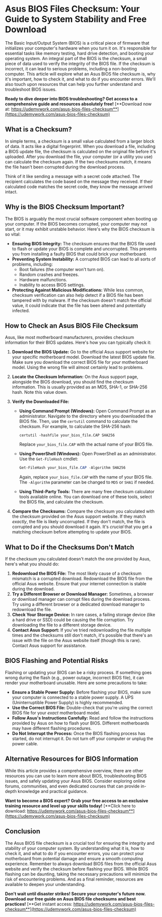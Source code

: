 # Asus BIOS Files Checksum: Your Guide to System Stability and Free Download

The Basic Input/Output System (BIOS) is a critical piece of firmware that initializes your computer's hardware when you turn it on. It's responsible for essential tasks like memory testing, hard drive detection, and booting your operating system. An integral part of the BIOS is the checksum, a small piece of data used to verify the integrity of the BIOS file. If the checksum is incorrect, it can lead to serious problems, including a non-booting computer. This article will explore what an Asus BIOS file checksum is, why it's important, how to check it, and what to do if you encounter errors. We'll also touch upon resources that can help you further understand and troubleshoot BIOS issues.

**Ready to dive deeper into BIOS troubleshooting? Get access to a comprehensive guide and resources absolutely free!** [**Download now at: https://udemywork.com/asus-bios-files-checksum**](https://udemywork.com/asus-bios-files-checksum)

## What is a Checksum?

In simple terms, a checksum is a small value calculated from a larger block of data. It acts like a digital fingerprint. When you download a file, including a BIOS update file, the checksum is calculated on the original file before it's uploaded. After you download the file, your computer (or a utility you use) can calculate the checksum again. If the two checksums match, it means the file hasn't been corrupted during the download process.

Think of it like sending a message with a secret code attached. The recipient calculates the code based on the message they received. If their calculated code matches the secret code, they know the message arrived intact.

## Why is the BIOS Checksum Important?

The BIOS is arguably the most crucial software component when booting up your computer. If the BIOS becomes corrupted, your computer may not start, or it may exhibit unstable behavior. Here's why the BIOS checksum is so vital:

*   **Ensuring BIOS Integrity:** The checksum ensures that the BIOS file used to flash or update your BIOS is complete and uncorrupted. This prevents you from installing a faulty BIOS that could brick your motherboard.
*   **Preventing System Instability:** A corrupted BIOS can lead to all sorts of problems, including:
    *   Boot failures (the computer won't turn on).
    *   Random crashes and freezes.
    *   Hardware malfunctions.
    *   Inability to access BIOS settings.
*   **Protecting Against Malicious Modifications:** While less common, checksum verification can also help detect if a BIOS file has been tampered with by malware. If the checksum doesn't match the official value, it could indicate that the file has been altered and potentially infected.

## How to Check an Asus BIOS File Checksum

Asus, like most motherboard manufacturers, provides checksum information for their BIOS updates. Here's how you can typically check it:

1.  **Download the BIOS Update:** Go to the official Asus support website for your specific motherboard model. Download the latest BIOS update file. Make sure you download the correct BIOS file for *your* motherboard model. Using the wrong file will almost certainly lead to problems.
2.  **Locate the Checksum Information:** On the Asus support page, alongside the BIOS download, you should find the checksum information. This is usually provided as an MD5, SHA-1, or SHA-256 hash. Note this value down.
3.  **Verify the Downloaded File:**
    *   **Using Command Prompt (Windows):** Open Command Prompt as an administrator. Navigate to the directory where you downloaded the BIOS file. Then, use the `certutil` command to calculate the checksum. For example, to calculate the SHA-256 hash:

        ```
        certutil -hashfile your_bios_file.CAP SHA256
        ```

        Replace `your_bios_file.CAP` with the actual name of your BIOS file.
    *   **Using PowerShell (Windows):** Open PowerShell as an administrator. Use the `Get-FileHash` cmdlet:

        ```powershell
        Get-FileHash your_bios_file.CAP -Algorithm SHA256
        ```

        Again, replace `your_bios_file.CAP` with the name of your BIOS file. The `-Algorithm` parameter can be changed to `MD5` or `SHA1` if needed.
    *   **Using Third-Party Tools:** There are many free checksum calculator tools available online. You can download one of these tools, select the BIOS file, and calculate the checksum.

4.  **Compare the Checksums:** Compare the checksum you calculated with the checksum provided on the Asus support website. If they match *exactly*, the file is likely uncorrupted. If they don't match, the file is corrupted and you should download it again. It's *crucial* that you get a matching checksum before attempting to update your BIOS.

## What to Do if the Checksums Don't Match

If the checksum you calculated doesn't match the one provided by Asus, here's what you should do:

1.  **Redownload the BIOS File:** The most likely cause of a checksum mismatch is a corrupted download. Redownload the BIOS file from the official Asus website. Ensure that your internet connection is stable during the download.
2.  **Try a Different Browser or Download Manager:** Sometimes, a browser or download manager can corrupt files during the download process. Try using a different browser or a dedicated download manager to redownload the file.
3.  **Check Your Storage Device:** In rare cases, a failing storage device (like a hard drive or SSD) could be causing the file corruption. Try downloading the file to a different storage device.
4.  **Contact Asus Support:** If you've tried redownloading the file multiple times and the checksums still don't match, it's possible that there's an issue with the file on the Asus website itself (though this is rare). Contact Asus support for assistance.

## BIOS Flashing and Potential Risks

Flashing or updating your BIOS can be a risky process. If something goes wrong during the flash (e.g., power outage, incorrect BIOS file), it can render your motherboard unusable. Here are some precautions to take:

*   **Ensure a Stable Power Supply:** Before flashing your BIOS, make sure your computer is connected to a stable power supply. A UPS (Uninterruptible Power Supply) is highly recommended.
*   **Use the Correct BIOS File:** Double-check that you're using the correct BIOS file for your *exact* motherboard model.
*   **Follow Asus's Instructions Carefully:** Read and follow the instructions provided by Asus on how to flash your BIOS. Different motherboards may have different flashing procedures.
*   **Do Not Interrupt the Process:** Once the BIOS flashing process has started, do not interrupt it. Do not turn off your computer or unplug the power cable.

## Alternative Resources for BIOS Information

While this article provides a comprehensive overview, there are other resources you can use to learn more about BIOS, troubleshooting BIOS issues, and safely updating your Asus BIOS. Consider exploring online forums, communities, and even dedicated courses that can provide in-depth knowledge and practical guidance.

**Want to become a BIOS expert? Grab your free access to an exclusive training resource and level up your skills today!** [**Click here to download: https://udemywork.com/asus-bios-files-checksum**](https://udemywork.com/asus-bios-files-checksum)

## Conclusion

The Asus BIOS file checksum is a crucial tool for ensuring the integrity and stability of your computer system. By understanding what it is, how to check it, and what to do if you encounter errors, you can protect your motherboard from potential damage and ensure a smooth computing experience. Remember to always download BIOS files from the official Asus website and verify the checksum before flashing your BIOS. While BIOS flashing can be daunting, taking the necessary precautions will minimize the risk of encountering problems. And as a final reminder, resources are available to deepen your understanding.

**Don't wait until disaster strikes! Secure your computer's future now. Download our free guide on Asus BIOS file checksums and best practices!** [**Get instant access: https://udemywork.com/asus-bios-files-checksum**](https://udemywork.com/asus-bios-files-checksum)
